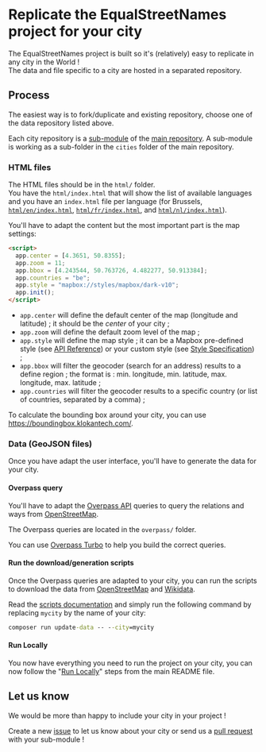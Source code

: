 # Replicate the EqualStreetNames project for your city

The EqualStreetNames project is built so it's (relatively) easy to replicate in any city in the World !  
The data and file specific to a city are hosted in a separated repository.

## Process

The easiest way is to fork/duplicate and existing repository, choose one of the data repository listed above.

Each city repository is a [sub-module](https://git-scm.com/book/en/v2/Git-Tools-Submodules) of the [main repository](https://github.com/EqualStreetNames/equalstreetnames). A sub-module is working as a sub-folder in the `cities` folder of the main repository.

### HTML files

The HTML files should be in the `html/` folder.  
You have the `html/index.html` that will show the list of available languages and you have an `index.html` file per language (for Brussels, [`html/en/index.html`](https://github.com/EqualStreetNames/equalstreetnames-brussels/blob/master/html/en/index.html), [`html/fr/index.html`](https://github.com/EqualStreetNames/equalstreetnames-brussels/blob/master/html/fr/index.html), and [`html/nl/index.html`](https://github.com/EqualStreetNames/equalstreetnames-brussels/blob/master/html/nl/index.html)).

You'll have to adapt the content but the most important part is the map settings:

```html
<script>
  app.center = [4.3651, 50.8355];
  app.zoom = 11;
  app.bbox = [4.243544, 50.763726, 4.482277, 50.913384];
  app.countries = "be";
  app.style = "mapbox://styles/mapbox/dark-v10";
  app.init();
</script>
```

- `app.center` will define the default center of the map (longitude and latitude) ; it should be the _center_ of your city ;
- `app.zoom` will define the default zoom level of the map ;
- `app.style` will define the map style ; it can be a Mapbox pre-defined style (see [API Reference](https://docs.mapbox.com/mapbox-gl-js/api/#map)) or your custom style (see [Style Specification](https://docs.mapbox.com/mapbox-gl-js/style-spec/)) ;
- `app.bbox` will filter the geocoder (search for an address) results to a define region ; the format is : min. longitude, min. latitude, max. longitude, max. latitude ;
- `app.countries` will filter the geocoder results to a specific country (or list of countries, separated by a comma) ;

To calculate the bounding box around your city, you can use <https://boundingbox.klokantech.com/>.

### Data (GeoJSON files)

Once you have adapt the user interface, you'll have to generate the data for your city.

#### Overpass query

You'll have to adapt the [Overpass API](https://wiki.openstreetmap.org/wiki/Overpass_API) queries to query the relations and ways from [OpenStreetMap](https://openstreetmap.org).

The Overpass queries are located in the `overpass/` folder.

You can use [Overpass Turbo](https://overpass-turbo.eu/) to help you build the correct queries.

#### Run the download/generation scripts

Once the Overpass queries are adapted to your city, you can run the scripts to download the data from [OpenStreetMap](https://openstreetmap.org) and [Wikidata](https://www.wikidata.org/).

Read the [scripts documentation](./scripts/README.md) and simply run the following command by replacing `mycity` by the name of your city:

```cmd
composer run update-data -- --city=mycity
```

#### Run Locally

You now have everything you need to run the project on your city, you can now follow the "[Run Locally](../README.md#run-locally)" steps from the main README file.

## Let us know

We would be more than happy to include your city in your project !

Create a new [issue](https://github.com/EqualStreetNames/equalstreetnames/issues) to let us know about your city or send us a [pull request](https://github.com/EqualStreetNames/equalstreetnames/pulls) with your sub-module !
